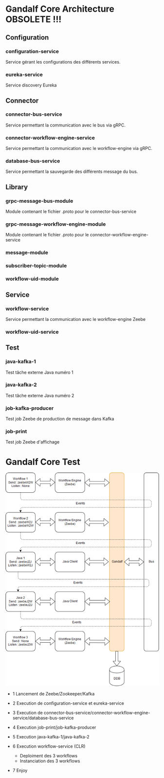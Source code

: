 # Gandalf Core Architecture OBSOLETE !!!

## Configuration
### configuration-service
Service gérant les configurations des différents services.
### eureka-service
Service discovery Eureka

## Connector
### connector-bus-service
Service permettant la communication avec le bus via gRPC.
### connector-workflow-engine-service
Service permettant la communication avec le workflow-engine via gRPC.
### database-bus-service
Service permettant la sauvegarde des différents message du bus.

## Library
### grpc-message-bus-module
Module contenant le fichier .proto pour le connector-bus-service
### grpc-message-workflow-engine-module
Module contenant le fichier .proto pour le connector-workflow-engine-service
### message-module
### subscriber-topic-module
### workflow-uid-module

## Service
### workflow-service
Service permettant la communication avec le workflow-engine Zeebe
### workflow-uid-service

## Test
### java-kafka-1
Test tâche externe Java numéro 1 
### java-kafka-2
Test tâche externe Java numéro 2
### job-kafka-producer
Test job Zeebe de production de message dans Kafka
### job-print
Test job Zeebe d'affichage

# Gandalf Core Test

![Schéma test](/picture/Test.png)


- 1 Lancement de Zeebe/Zookeeper/Kafka
- 2 Execution de configuration-service et eureka-service
- 3 Execution de connector-bus-service/connector-workflow-engine-service/database-bus-service

- 4 Execution job-print/job-kafka-producer
- 5 Execution java-kafka-1/java-kafka-2
- 6 Execution workflow-service (CLR)
    - Deploiment des 3 workflows
    - Instanciation des 3 workflows

- 7 Enjoy
